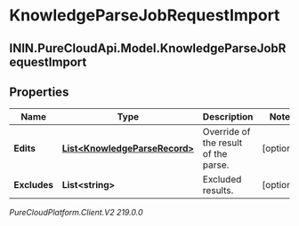# KnowledgeParseJobRequestImport

## ININ.PureCloudApi.Model.KnowledgeParseJobRequestImport

## Properties

|Name | Type | Description | Notes|
|------------ | ------------- | ------------- | -------------|
| **Edits** | [**List&lt;KnowledgeParseRecord&gt;**](KnowledgeParseRecord) | Override of the result of the parse. | [optional] |
| **Excludes** | **List&lt;string&gt;** | Excluded results. | [optional] |



_PureCloudPlatform.Client.V2 219.0.0_
